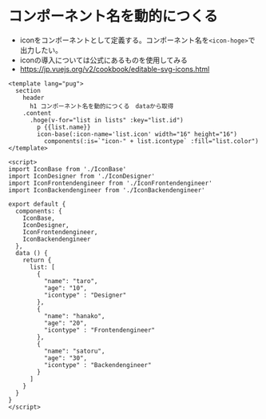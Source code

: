 # コンポーネント名を動的につくる
- iconをコンポーネントとして定義する。コンポーネント名を`<icon-hoge>`で出力したい。
- iconの導入については公式にあるものを使用してみる
- https://jp.vuejs.org/v2/cookbook/editable-svg-icons.html


``` components.vue
<template lang="pug">
  section
    header
      h1 コンポーネント名を動的につくる　dataから取得
    .content
      .hoge(v-for="list in lists" :key="list.id")
        p {{list.name}}
        icon-base(:icon-name='list.icon' width="16" height="16")
          components(:is=`"icon-" + list.icontype` :fill="list.color")
</template>

<script>
import IconBase from './IconBase'
import IconDesigner from './IconDesigner'
import IconFrontendengineer from './IconFrontendengineer'
import IconBackendengineer from './IconBackendengineer'

export default {
  components: {
    IconBase,
    IconDesigner,
    IconFrontendengineer,
    IconBackendengineer
  },
  data () {
    return {
      list: [
        {
          "name": "taro",
          "age": "10",
          "icontype" : "Designer"
        },
        {
          "name": "hanako",
          "age": "20",
          "icontype" : "Frontendengineer"
        },
        {
          "name": "satoru",
          "age": "30",
          "icontype" : "Backendengineer"
        }
      ]
    }
  }
}
</script>

```
